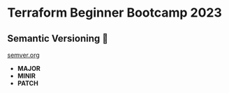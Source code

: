 # Terraform Beginner Bootcamp 2023

## Semantic Versioning :mage:

[semver.org](https://semver.org/)
- **MAJOR**
- **MINIR**
- **PATCH**